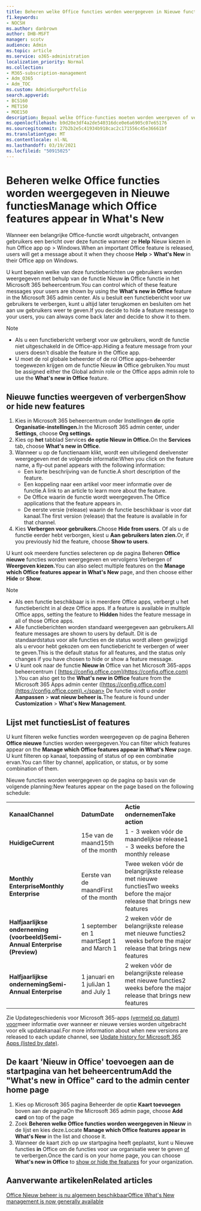 ```yaml
---
title: Beheren welke Office functies worden weergegeven in Nieuwe functies
f1.keywords:
- NOCSH
ms.author: danbrown
author: DHB-MSFT
manager: scotv
audience: Admin
ms.topic: article
ms.service: o365-administration
localization_priority: Normal
ms.collection:
- M365-subscription-management
- Adm_O365
- Adm_TOC
ms.custom: AdminSurgePortfolio
search.appverid:
- BCS160
- MET150
- MOE150
description: Bepaal welke Office-functies moeten worden weergeven of verbergen wanneer een gebruiker Help kiest > Nieuw in hun Office-app op Windows met behulp van de functie Nieuw in Office in het Microsoft 365-beheercentrum.
ms.openlocfilehash: b9d20e3df4a2de540316dce0e6a6905c07e65176
ms.sourcegitcommit: 27b2b2e5c41934b918cac2c171556c45e36661bf
ms.translationtype: MT
ms.contentlocale: nl-NL
ms.lasthandoff: 03/19/2021
ms.locfileid: "50915025"
---
```

# <a name="manage-which-office-features-appear-in-whats-new"></a><span data-ttu-id="d8efd-103">Beheren welke Office functies worden weergegeven in Nieuwe functies</span><span class="sxs-lookup"><span data-stu-id="d8efd-103">Manage which Office‎ features appear in What's New</span></span>

<span data-ttu-id="d8efd-104">Wanneer een belangrijke Office-functie wordt uitgebracht, ontvangen gebruikers een bericht over deze functie wanneer ze **Help** Nieuw kiezen in hun Office app op  >   Windows.</span><span class="sxs-lookup"><span data-stu-id="d8efd-104">When an important ‎Office‎ feature is released, users will get a message about it when they choose **Help** > **What's New** in their ‎‎Office‎‎ app on ‎Windows‎.</span></span>

<span data-ttu-id="d8efd-105">U kunt bepalen welke van deze functieberichten uw gebruikers worden weergegeven met behulp van de functie Nieuw **in** Office functie in het Microsoft 365 beheercentrum.</span><span class="sxs-lookup"><span data-stu-id="d8efd-105">You can control which of these feature messages your users are shown by using the **What's new in Office** feature in the Microsoft 365 admin center.</span></span> <span data-ttu-id="d8efd-106">Als u besluit een functiebericht voor uw gebruikers te verbergen, kunt u altijd later terugkomen en besluiten om het aan uw gebruikers weer te geven.</span><span class="sxs-lookup"><span data-stu-id="d8efd-106">If you decide to hide a feature message to your users, you can always come back later and decide to show it to them.</span></span>

> [!NOTE]
> - <span data-ttu-id="d8efd-107">Als u een functiebericht verbergt voor uw gebruikers, wordt de functie niet uitgeschakeld in de Office-app.</span><span class="sxs-lookup"><span data-stu-id="d8efd-107">Hiding a feature message from your users doesn't disable the feature in the Office app.</span></span>
> - <span data-ttu-id="d8efd-108">U moet de rol globale beheerder of de rol Office apps-beheerder toegewezen krijgen om de functie Nieuw **in** Office gebruiken.</span><span class="sxs-lookup"><span data-stu-id="d8efd-108">You must be assigned either the Global admin role or the Office apps admin role to use the **What's new in Office** feature.</span></span>

## <a name="show-or-hide-new-features"></a><span data-ttu-id="d8efd-109">Nieuwe functies weergeven of verbergen</span><span class="sxs-lookup"><span data-stu-id="d8efd-109">Show or hide new features</span></span> 

1. <span data-ttu-id="d8efd-110">Kies in Microsoft 365 beheercentrum onder Instellingen **de** optie **Organisatie-instellingen.**</span><span class="sxs-lookup"><span data-stu-id="d8efd-110">In the Microsoft 365 admin center, under **Settings**, choose **Org settings**.</span></span>
2. <span data-ttu-id="d8efd-111">Kies op **het** tabblad Services **de optie Nieuw in Office.**</span><span class="sxs-lookup"><span data-stu-id="d8efd-111">On the **Services** tab, choose **What's new in Office**.</span></span>
3. <span data-ttu-id="d8efd-112">Wanneer u op de functienaam klikt, wordt een uitvliegend deelvenster weergegeven met de volgende informatie:</span><span class="sxs-lookup"><span data-stu-id="d8efd-112">When you click on the feature name, a fly-out panel appears with the following information:</span></span>
     - <span data-ttu-id="d8efd-113">Een korte beschrijving van de functie.</span><span class="sxs-lookup"><span data-stu-id="d8efd-113">A short description of the feature.</span></span>
     - <span data-ttu-id="d8efd-114">Een koppeling naar een artikel voor meer informatie over de functie.</span><span class="sxs-lookup"><span data-stu-id="d8efd-114">A link to an article to learn more about the feature.</span></span>
     - <span data-ttu-id="d8efd-115">De Office waarin de functie wordt weergegeven.</span><span class="sxs-lookup"><span data-stu-id="d8efd-115">The Office applications that the feature appears in.</span></span>
     - <span data-ttu-id="d8efd-116">De eerste versie (release) waarin de functie beschikbaar is voor dat kanaal.</span><span class="sxs-lookup"><span data-stu-id="d8efd-116">The first version (release) that the feature is available in for that channel.</span></span>
4. <span data-ttu-id="d8efd-117">Kies **Verbergen voor gebruikers.**</span><span class="sxs-lookup"><span data-stu-id="d8efd-117">Choose **Hide from users**.</span></span> <span data-ttu-id="d8efd-118">Of als u de functie eerder hebt verborgen, kiest u **Aan gebruikers laten zien.**</span><span class="sxs-lookup"><span data-stu-id="d8efd-118">Or, if you previously hid the feature, choose **Show to users**.</span></span>

<span data-ttu-id="d8efd-119">U kunt ook meerdere functies selecteren op de pagina Beheren **Office nieuwe** functies worden  weergegeven en vervolgens Verbergen of **Weergeven kiezen.**</span><span class="sxs-lookup"><span data-stu-id="d8efd-119">You can also select multiple features on the **Manage which ‎Office‎ features appear in What's New** page, and then choose either **Hide** or **Show**.</span></span>

> [!NOTE]
> - <span data-ttu-id="d8efd-120">Als een functie beschikbaar is in meerdere Office apps, verbergt u het functiebericht in al deze Office apps. </span><span class="sxs-lookup"><span data-stu-id="d8efd-120">If a feature is available in multiple Office apps, setting the feature to **Hidden** hides the feature message in all of those Office apps.</span></span>
> - <span data-ttu-id="d8efd-121">Alle functieberichten worden standaard weergegeven aan gebruikers.</span><span class="sxs-lookup"><span data-stu-id="d8efd-121">All feature messages are shown to users by default.</span></span> <span data-ttu-id="d8efd-122">Dit is de standaardstatus voor alle functies en de status wordt alleen gewijzigd als u ervoor hebt gekozen om een functiebericht te verbergen of weer te geven.</span><span class="sxs-lookup"><span data-stu-id="d8efd-122">This is the default status for all features, and the status only changes if you have chosen to hide or show a feature message.</span></span>
> - <span data-ttu-id="d8efd-123">U kunt ook naar de functie **Nieuw in** Office van het Microsoft 365-apps beheercentrum ( [https://config.office.com](https://config.office.com) ).</span><span class="sxs-lookup"><span data-stu-id="d8efd-123">You can also get to the **What's new in Office** feature from the Microsoft 365 Apps admin center ([https://config.office.com](https://config.office.com)).</span></span> <span data-ttu-id="d8efd-124">De functie vindt u onder **Aanpassen**  >  **wat nieuw beheer is.**</span><span class="sxs-lookup"><span data-stu-id="d8efd-124">The feature is found under **Customization** > **What's New Management**.</span></span>

## <a name="list-of-features"></a><span data-ttu-id="d8efd-125">Lijst met functies</span><span class="sxs-lookup"><span data-stu-id="d8efd-125">List of features</span></span>

<span data-ttu-id="d8efd-126">U kunt filteren welke functies worden weergegeven op de pagina Beheren **Office nieuwe** functies worden weergegeven.</span><span class="sxs-lookup"><span data-stu-id="d8efd-126">You can filter which features appear on the **Manage which ‎Office‎ features appear in What's New** page.</span></span> <span data-ttu-id="d8efd-127">U kunt filteren op kanaal, toepassing of status of op een combinatie ervan.</span><span class="sxs-lookup"><span data-stu-id="d8efd-127">You can filter by channel, application, or status, or by some combination of them.</span></span>

<span data-ttu-id="d8efd-128">Nieuwe functies worden weergegeven op de pagina op basis van de volgende planning:</span><span class="sxs-lookup"><span data-stu-id="d8efd-128">New features appear on the page based on the following schedule:</span></span>

||||
|:-----|:-----|:-----|
|<span data-ttu-id="d8efd-129">**Kanaal**</span><span class="sxs-lookup"><span data-stu-id="d8efd-129">**Channel**</span></span> <br/> |<span data-ttu-id="d8efd-130">**Datum**</span><span class="sxs-lookup"><span data-stu-id="d8efd-130">**Date**</span></span> <br/> |<span data-ttu-id="d8efd-131">**Actie ondernemen**</span><span class="sxs-lookup"><span data-stu-id="d8efd-131">**Take action**</span></span> <br/> |
|<span data-ttu-id="d8efd-132">**Huidige**</span><span class="sxs-lookup"><span data-stu-id="d8efd-132">**Current**</span></span> <br/> |<span data-ttu-id="d8efd-133">15e van de maand</span><span class="sxs-lookup"><span data-stu-id="d8efd-133">15th of the month</span></span>  <br/> |<span data-ttu-id="d8efd-134">1 - 3 weken vóór de maandelijkse release</span><span class="sxs-lookup"><span data-stu-id="d8efd-134">1 - 3 weeks before the monthly release</span></span> <br/> |
|<span data-ttu-id="d8efd-135">**Monthly Enterprise**</span><span class="sxs-lookup"><span data-stu-id="d8efd-135">**Monthly Enterprise**</span></span> <br/> |<span data-ttu-id="d8efd-136">Eerste van de maand</span><span class="sxs-lookup"><span data-stu-id="d8efd-136">First of the month</span></span>  <br/> |<span data-ttu-id="d8efd-137">Twee weken vóór de belangrijkste release met nieuwe functies</span><span class="sxs-lookup"><span data-stu-id="d8efd-137">Two weeks before the major release that brings new features</span></span> |
|<span data-ttu-id="d8efd-138">**Halfjaarlijkse onderneming (voorbeeld)**</span><span class="sxs-lookup"><span data-stu-id="d8efd-138">**Semi-Annual Enterprise (Preview)**</span></span> <br/> |<span data-ttu-id="d8efd-139">1 september en 1 maart</span><span class="sxs-lookup"><span data-stu-id="d8efd-139">Sept 1 and March 1</span></span> <br/> | <span data-ttu-id="d8efd-140">2 weken vóór de belangrijkste release met nieuwe functies</span><span class="sxs-lookup"><span data-stu-id="d8efd-140">2 weeks before the major release that brings new features</span></span>|
|<span data-ttu-id="d8efd-141">**Halfjaarlijkse onderneming**</span><span class="sxs-lookup"><span data-stu-id="d8efd-141">**Semi-Annual Enterprise**</span></span> <br/> |<span data-ttu-id="d8efd-142">1 januari en 1 juli</span><span class="sxs-lookup"><span data-stu-id="d8efd-142">Jan 1 and July 1</span></span> <br/> | <span data-ttu-id="d8efd-143">2 weken vóór de belangrijkste release met nieuwe functies</span><span class="sxs-lookup"><span data-stu-id="d8efd-143">2 weeks before the major release that brings new features</span></span><br/> |

<span data-ttu-id="d8efd-144">Zie Updategeschiedenis voor Microsoft 365-apps [(vermeld op datum) voor](/officeupdates/update-history-microsoft365-apps-by-date)meer informatie over wanneer er nieuwe versies worden uitgebracht voor elk updatekanaal.</span><span class="sxs-lookup"><span data-stu-id="d8efd-144">For more information about when new versions are released to each update channel, see [Update history for Microsoft 365 Apps (listed by date)](/officeupdates/update-history-microsoft365-apps-by-date).</span></span>

## <a name="add-the-whats-new-in-office-card-to-the-admin-center-home-page"></a><span data-ttu-id="d8efd-145">De kaart 'Nieuw in Office' toevoegen aan de startpagina van het beheercentrum</span><span class="sxs-lookup"><span data-stu-id="d8efd-145">Add the "What's new in Office" card to the admin center home page</span></span>

1. <span data-ttu-id="d8efd-146">Kies op Microsoft 365 pagina Beheerder de optie **Kaart toevoegen** boven aan de pagina</span><span class="sxs-lookup"><span data-stu-id="d8efd-146">On the Microsoft 365 admin page, choose **Add card** on top of the page</span></span>
2. <span data-ttu-id="d8efd-147">Zoek **Beheren welke Office functies worden weergegeven in Nieuw** in de lijst en kies deze.</span><span class="sxs-lookup"><span data-stu-id="d8efd-147">Locate **Manage which Office features appear in What's New** in the list and choose it.</span></span>
3. <span data-ttu-id="d8efd-148">Wanneer de kaart zich op uw startpagina heeft geplaatst, kunt u Nieuwe functies **in** Office om de functies voor uw organisatie weer te geven [of](#show-or-hide-new-features) te verbergen.</span><span class="sxs-lookup"><span data-stu-id="d8efd-148">Once the card is on your home page, you can choose **What's new in Office** to [show or hide the features](#show-or-hide-new-features) for your organization.</span></span>


## <a name="related-articles"></a><span data-ttu-id="d8efd-149">Aanverwante artikelen</span><span class="sxs-lookup"><span data-stu-id="d8efd-149">Related articles</span></span>

[<span data-ttu-id="d8efd-150">Office Nieuw beheer is nu algemeen beschikbaar</span><span class="sxs-lookup"><span data-stu-id="d8efd-150">Office What's New management is now generally available</span></span>](https://techcommunity.microsoft.com/t5/microsoft-365-blog/office-what-s-new-management-is-now-generally-available/ba-p/1179954)